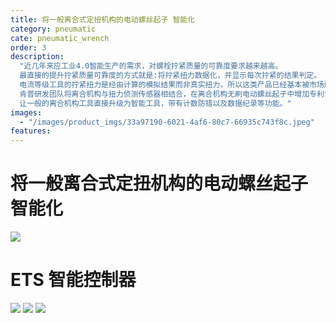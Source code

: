 ```yaml
---
title: 将一般离合式定扭机构的电动螺丝起子 智能化
category: pneumatic
cate: pneumatic_wrench
order: 3
description:
  "近几年来应工业4.0智能生产的需求，对螺栓拧紧质量的可靠度要求越来越高。
  最直接的提升拧紧质量可靠度的方式就是:将拧紧扭力数据化，并显示每次拧紧的结果判定。
  电流等级工具的拧紧扭力是经由计算的模拟结果而非真实扭力，所以这类产品已经基本被市场所淘汰。
  肯普研发团队将离合机构与扭力侦测传感器相结合，在离合机构无刷电动螺丝起子中增加专利设计的传感器机构与控制软件。
  让一般的离合机构工具直接升级为智能工具，带有计数防错以及数据纪录等功能。"
images:
  - "/images/product_imgs/33a97190-6021-4af6-80c7-66935c743f8c.jpeg"
features:
---
```


# 将一般离合式定扭机构的电动螺丝起子 智能化

![](/images/product_imgs/34c97f50-16f7-42d3-a5b3-c146b0ab1410.png)

# ETS 智能控制器

![](/images/product_imgs/9d39f41e-b98e-40ce-918b-674588d8fe82.png)
![](/images/product_imgs/a0b9e54b-dbb8-4169-a2ea-4a491a086514.png)
![](/images/product_imgs/003b0e6f-230a-4cee-9b9f-5a53c8f73fce.png)
